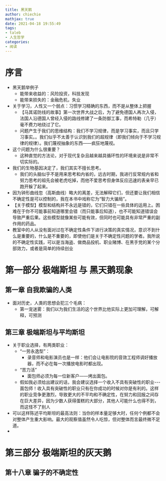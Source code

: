 ```yaml
---
title: 黑天鹅
author: chiechie
mathjax: true
date: 2021-04-18 19:55:49
tags: 
- taleb
- 人生哲学
categories: 
- 阅读
---
```


# 序言

- 黑天鹅举例子
    - 能带来收益的：风险投资，科技发现
    - 能带来损失的：金融危机，失业
- 关于学习，人性又一个弱点：习惯学习精确的东西，而不是从整体上把握
    - 【马其诺防线的故事】第一次世界大战之后，为了避免德国人再次入侵，法国人沿德国人曾经入侵的路线修建了一条防御工事，而希特勒（几乎）毫不费力地绕过了它。
    - 问题产生于我们的思维结构：我们不学习规律，而是学习事实，而且只学习事实。。我们似乎不太善于认识到我们的超规律（即我们倾向于不学习规律的规律）。我们蔑视抽象的东西——疯狂地蔑视。
- 这个问题为什么很重要？
    - 这种直觉的方法论，对于现代复杂且越来越具循环性的环境来说是非常不切实际的。
- 我们的生物基因决定了，我们其实不擅长思考。
    - 我们的头脑似乎不是用来思考和内省的，远古时期，我进行反常规内省和努力思考的祖先会被老虎吃掉，而他不爱思考但身体反应迅速的表亲早已跑开躲了起来。
- 因为钟形曲线忽（高斯曲线）略大的离差，无法解释它们，但还要让我们相信不确定性是可以控制的，我在本书中戏称它为“智力大骗局”。
- 【关于模型】模型和结构并不永远是错的，它们只错在一些具体的运用上。困难在于你不可能事前知道哪里会错（而只能事后知道），也不可能知道错误会导致严重后果。这些模型就像某些可能有效，但同时也可能具有非常严重的副作用的药品。
- 教室中的人从没有面对过在不确定性条件下进行决策的真实情况，意识不到什么是重要的，什么是不重要的，即使他们是关于不确定性问题的学者。我所说的不确定性实践，可以是当海盗、做商品投机、职业赌博、在黑手党的某个分部效力，或者是简单的持续创业

# 第一部分 极端斯坦 与 黑天鹅现象
## 第一章 自我欺骗的人类

- 面对历史，人类的思想会犯三个毛病：
    - 第一宠迷雾：我们以为我们生活的这个世界比他实际上更加可理解，可解释，可预测

## 第三章 极端斯坦与平均斯坦

- 关于职业选择，有两类职业：
    - “一劳永逸型”：
        - 录音师和电影演员也是一样：他们会让电影院的音效工程师调好播放器，而不必在每一次播放电影时都出现。
    - “苦力活”
        - 面包师必须为每一位新客户——烤出面包。
    - 假如我必须给出建议的话，我会建议选择一个收入不具有突破性的职业---面包师！收入具有突破性的职业只有在你成功的时候对你是有利的。这样的职业竞争更激烈，导致更大的不平均和不确定性，在努力和回报之间存在巨大差异，因为少数人获得蛋糕的大部分，其他人可能什么也得不到，而这怪不了别人
- 可以这样陈述平均斯坦的最高法则：当你的样本量足够大时，任何个例都不会对整体产生重大影响。最大的观察值虽然令人吃惊，但对整体而言最终微不足道。
- 

# 第三部分 极端斯坦的灰天鹅
## 第十八章 骗子的不确定性

